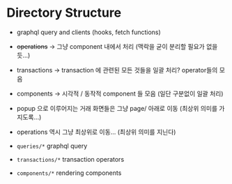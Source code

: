 # Directory Structure

- graphql query and clients (hooks, fetch functions)
- ~~operations~~ -> 그냥 component 내에서 처리 (맥락을 굳이 분리할 필요가 없을듯...)
- transactions -> transaction 에 관련된 모든 것들을 일괄 처리? operator들의 모음
- components -> 시각적 / 동작적 component 들 모음 (일단 구분없이 일괄 처리)
- popup 으로 이루어지는 거래 화면들은 그냥 page/ 아래로 이동 (최상위 의미를 가지도록...)
- operations 역시 그냥 최상위로 이동... (최상위 의미를 지닌다)

- `queries/*` graphql query
- `transactions/*` transaction operators
- `components/*` rendering components
